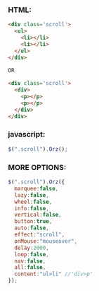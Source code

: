 ### HTML:
``` html
<div class='scroll'>
  <ul>
    <li></li>
    <li></li>
  </ul>
</div>

OR
 
<div class='scroll'>
  <div>
    <p></p>
    <p></p>
  </div>
</div>
```
### javascript:
``` javascript
$(".scroll").Orz();
```
### MORE OPTIONS:
``` javascript
$(".scroll").Orz({
  marquee:false,
  lazy:false,
  wheel:false,
  info:false,
  vertical:false,
  button:true,
  auto:false,
  effect:"scroll",
  onMouse:"mouseover",
  delay:2000,
  loop:false,
  nav:false,
  all:false,
  content:"ul>li" //'div>p'
});

```
